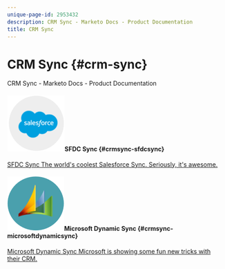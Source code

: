 ```yaml
---
unique-page-id: 2953432
description: CRM Sync - Marketo Docs - Product Documentation
title: CRM Sync
---
```


# CRM Sync {#crm-sync}

CRM Sync - Marketo Docs - Product Documentation

#### ![SFDC Sync](assets/sfdc.png)SFDC Sync {#crmsync-sfdcsync}

[SFDC Sync The world's coolest Salesforce Sync. Seriously, it's awesome.](crm-sync/salesforce-sync.md) 

#### ![Microsoft Dynamic Sync](assets/dynamics.png)Microsoft Dynamic Sync {#crmsync-microsoftdynamicsync}

[Microsoft Dynamic Sync Microsoft is showing some fun new tricks with their CRM.](crm-sync/microsoft-dynamics-sync.md) 